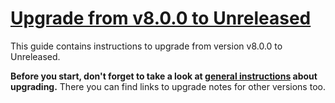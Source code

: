 # [Upgrade from v8.0.0 to Unreleased](https://github.com/shopsys/shopsys/compare/v8.0.0...HEAD)

This guide contains instructions to upgrade from version v8.0.0 to Unreleased.

**Before you start, don't forget to take a look at [general instructions](/UPGRADE.md) about upgrading.**
There you can find links to upgrade notes for other versions too.
